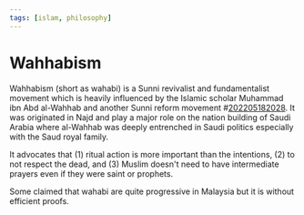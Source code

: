 ```yaml
---
tags: [islam, philosophy]
---
```


# Wahhabism

Wahhabism (short as wahabi) is a Sunni revivalist and fundamentalist movement
which is heavily influenced by the Islamic scholar Muhammad ibn Abd al-Wahhab
and another Sunni reform movement #[202205182028](202205182028.md). It was originated in Najd
and play a major role on the nation building of Saudi Arabia where al-Wahhab was
deeply entrenched in Saudi politics especially with the Saud royal family.

It advocates that (1) ritual action is more important than the intentions, (2)
to not respect the dead, and (3) Muslim doesn't need to have intermediate prayers
even if they were saint or prophets.

Some claimed that wahabi are quite progressive in Malaysia but it is without
efficient proofs.
